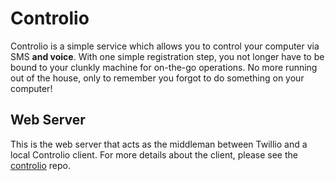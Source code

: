 # Controlio

Controlio is a simple service which allows you to control your computer via SMS **and voice**. With one simple registration step, you not longer have to be bound to your clunkly machine for on-the-go operations. No more running out of the house, only to remember you forgot to do something on your computer!

## Web Server

This is the web server that acts as the middleman between Twillio and a local Controlio client. For more details about the client, please see the [controlio](https://github.com/Controlio/controlio) repo.

